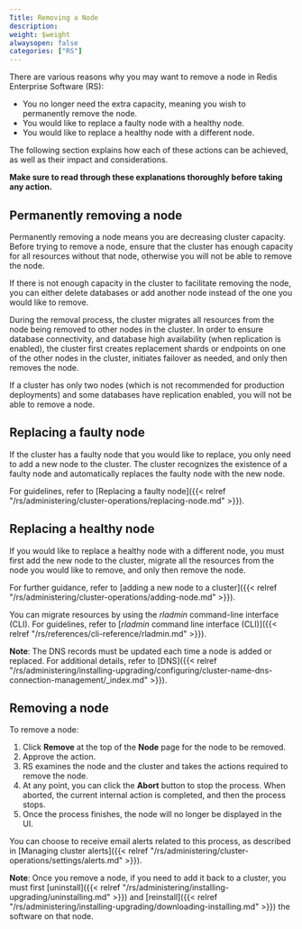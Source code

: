 ```yaml
---
Title: Removing a Node
description: 
weight: $weight
alwaysopen: false
categories: ["RS"]
---
```

There are various reasons why you may want to remove a node in Redis
Enterprise Software (RS):

- You no longer need the extra capacity, meaning you wish to
    permanently remove the node.
- You would like to replace a faulty node with a healthy node.
- You would like to replace a healthy node with a different node.

The following section explains how each of these actions can be
achieved, as well as their impact and considerations.

**Make sure to read through these explanations thoroughly before taking
any action.**

## Permanently removing a node

Permanently removing a node means you are decreasing cluster capacity.
Before trying to remove a node, ensure that the cluster has enough
capacity for all resources without that node, otherwise you will not be
able to remove the node.

If there is not enough capacity in the cluster to facilitate removing
the node, you can either delete databases or add another node instead of
the one you would like to remove.

During the removal process, the cluster migrates all resources from the
node being removed to other nodes in the cluster. In order to ensure
database connectivity, and database high availability (when replication
is enabled), the cluster first creates replacement shards or endpoints
on one of the other nodes in the cluster, initiates failover as needed,
and only then removes the node.

If a cluster has only two nodes (which is not recommended for production
deployments) and some databases have replication enabled, you will not
be able to remove a node.

## Replacing a faulty node

If the cluster has a faulty node that you would like to replace, you
only need to add a new node to the cluster. The cluster recognizes the
existence of a faulty node and automatically replaces the faulty node
with the new node.

For guidelines, refer to [Replacing a faulty
node]({{< relref "/rs/administering/cluster-operations/replacing-node.md" >}}).

## Replacing a healthy node

If you would like to replace a healthy node with a different node, you
must first add the new node to the cluster, migrate all the resources
from the node you would like to remove, and only then remove the node.

For further guidance, refer to [adding a new node to a
cluster]({{< relref "/rs/administering/cluster-operations/adding-node.md" >}}).

You can migrate resources by using the *rladmin* command-line interface
(CLI). For guidelines, refer to [*rladmin* command line interface
(CLI)]({{< relref "/rs/references/cli-reference/rladmin.md" >}}).

**Note**: The DNS records must be updated each time a node is added or
replaced. For additional details, refer to
[DNS]({{< relref "/rs/administering/installing-upgrading/configuring/cluster-name-dns-connection-management/_index.md" >}}).

## Removing a node

To remove a node:

1. Click **Remove** at the top of the **Node** page for the node to be
    removed.
1. Approve the action.
1. RS examines the node and the cluster and takes the actions required
    to remove the node.
1. At any point, you can click the **Abort** button to stop the
    process. When aborted, the current internal action is completed, and
    then the process stops.
1. Once the process finishes, the node will no longer be displayed in
    the UI.

You can choose to receive email alerts related to this process, as
described in [Managing cluster
alerts]({{< relref "/rs/administering/cluster-operations/settings/alerts.md" >}}).

**Note**: Once you remove a node, if you need to add it back to a
cluster, you must first
[uninstall]({{< relref "/rs/administering/installing-upgrading/uninstalling.md" >}})
and
[reinstall]({{< relref "/rs/administering/installing-upgrading/downloading-installing.md" >}})
the software on that node.
